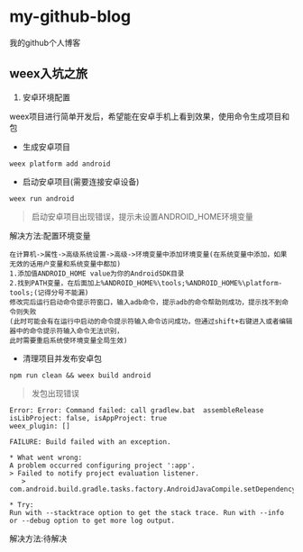 # my-github-blog

我的github个人博客

## weex入坑之旅
1. 安卓环境配置

weex项目进行简单开发后，希望能在安卓手机上看到效果，使用命令生成项目和包

- 生成安卓项目
```
weex platform add android
```
- 启动安卓项目(需要连接安卓设备)
```
weex run android
```
> 启动安卓项目出现错误，提示未设置ANDROID_HOME环境变量

解决方法:配置环境变量
```
在计算机->属性->高级系统设置->高级->环境变量中添加环境变量(在系统变量中添加，如果无效的话用户变量和系统变量中都加)
1.添加值ANDROID_HOME value为你的AndroidSDK目录
2.找到PATH变量，在后面加上%ANDROID_HOME%\tools;%ANDROID_HOME%\platform-tools;(记得分号不能漏)
修改完后运行启动命令提示符窗口，输入adb命令，提示adb的命令帮助则成功，提示找不到命令则失败
(此时可能会有在运行中启动的命令提示符输入命令访问成功，但通过shift+右键进入或者编辑器中的命令提示符输入命令无法识别，
此时需要重启系统使环境变量全局生效)
```
- 清理项目并发布安卓包
```
npm run clean && weex build android
```

> 发包出现错误
```
Error: Error: Command failed: call gradlew.bat  assembleRelease
isLibProject: false, isAppProject: true
weex_plugin: []

FAILURE: Build failed with an exception.

* What went wrong:
A problem occurred configuring project ':app'.
> Failed to notify project evaluation listener.
   > com.android.build.gradle.tasks.factory.AndroidJavaCompile.setDependencyCacheDir(Ljava/io/File;)V

* Try:
Run with --stacktrace option to get the stack trace. Run with --info or --debug option to get more log output.
```

解决方法:待解决
